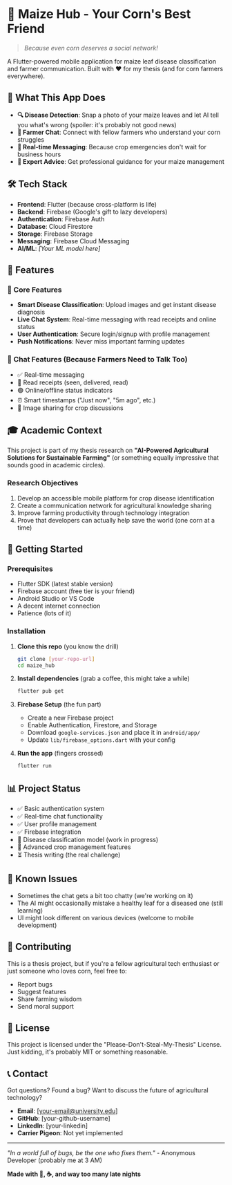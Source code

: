 # 🌽 Maize Hub - Your Corn's Best Friend

> _Because even corn deserves a social network!_

A Flutter-powered mobile application for maize leaf disease classification and farmer communication. Built with ❤️ for my thesis (and for corn farmers everywhere).

## 🚀 What This App Does

- **🔍 Disease Detection**: Snap a photo of your maize leaves and let AI tell you what's wrong (spoiler: it's probably not good news)
- **💬 Farmer Chat**: Connect with fellow farmers who understand your corn struggles
- **📱 Real-time Messaging**: Because crop emergencies don't wait for business hours
- **🌱 Expert Advice**: Get professional guidance for your maize management

## 🛠️ Tech Stack

- **Frontend**: Flutter (because cross-platform is life)
- **Backend**: Firebase (Google's gift to lazy developers)
- **Authentication**: Firebase Auth
- **Database**: Cloud Firestore
- **Storage**: Firebase Storage
- **Messaging**: Firebase Cloud Messaging
- **AI/ML**: _[Your ML model here]_

## 📱 Features

### 🎯 Core Features

- **Smart Disease Classification**: Upload images and get instant disease diagnosis
- **Live Chat System**: Real-time messaging with read receipts and online status
- **User Authentication**: Secure login/signup with profile management
- **Push Notifications**: Never miss important farming updates

### 🌟 Chat Features (Because Farmers Need to Talk Too)

- ✅ Real-time messaging
- 📖 Read receipts (seen, delivered, read)
- 🟢 Online/offline status indicators
- ⏰ Smart timestamps ("Just now", "5m ago", etc.)
- 📸 Image sharing for crop discussions

## 🎓 Academic Context

This project is part of my thesis research on **"AI-Powered Agricultural Solutions for Sustainable Farming"** (or something equally impressive that sounds good in academic circles).

### Research Objectives

1. Develop an accessible mobile platform for crop disease identification
2. Create a communication network for agricultural knowledge sharing
3. Improve farming productivity through technology integration
4. Prove that developers can actually help save the world (one corn at a time)

## 🚦 Getting Started

### Prerequisites

- Flutter SDK (latest stable version)
- Firebase account (free tier is your friend)
- Android Studio or VS Code
- A decent internet connection
- Patience (lots of it)

### Installation

1. **Clone this repo** (you know the drill)

   ```bash
   git clone [your-repo-url]
   cd maize_hub
   ```

2. **Install dependencies** (grab a coffee, this might take a while)

   ```bash
   flutter pub get
   ```

3. **Firebase Setup** (the fun part)

   - Create a new Firebase project
   - Enable Authentication, Firestore, and Storage
   - Download `google-services.json` and place it in `android/app/`
   - Update `lib/firebase_options.dart` with your config

4. **Run the app** (fingers crossed)
   ```bash
   flutter run
   ```

## 📊 Project Status

- ✅ Basic authentication system
- ✅ Real-time chat functionality
- ✅ User profile management
- ✅ Firebase integration
- 🔄 Disease classification model (work in progress)
- 🔄 Advanced crop management features
- ⏳ Thesis writing (the real challenge)

## 🐛 Known Issues

- Sometimes the chat gets a bit too chatty (we're working on it)
- The AI might occasionally mistake a healthy leaf for a diseased one (still learning)
- UI might look different on various devices (welcome to mobile development)

## 🤝 Contributing

This is a thesis project, but if you're a fellow agricultural tech enthusiast or just someone who loves corn, feel free to:

- Report bugs
- Suggest features
- Share farming wisdom
- Send moral support

## 📝 License

This project is licensed under the "Please-Don't-Steal-My-Thesis" License. Just kidding, it's probably MIT or something reasonable.

## 📞 Contact

Got questions? Found a bug? Want to discuss the future of agricultural technology?

- **Email**: [your-email@university.edu]
- **GitHub**: [your-github-username]
- **LinkedIn**: [your-linkedin]
- **Carrier Pigeon**: Not yet implemented

---

_"In a world full of bugs, be the one who fixes them."_ - Anonymous Developer (probably me at 3 AM)

**Made with 🌽, ☕, and way too many late nights**
